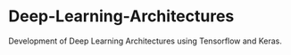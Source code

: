 # Deep-Learning-Architectures
Development of Deep Learning Architectures using Tensorflow and Keras.
